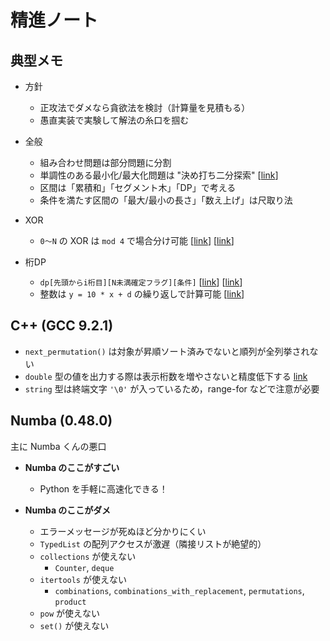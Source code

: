 # 精進ノート

## 典型メモ

- 方針
  - 正攻法でダメなら貪欲法を検討（計算量を見積もる）
  - 愚直実装で実験して解法の糸口を掴む

- 全般
  - 組み合わせ問題は部分問題に分割
  - 単調性のある最小化/最大化問題は "決め打ち二分探索" [[link](https://betrue12.hateblo.jp/entry/2019/05/11/013403)]
  - 区間は「累積和」「セグメント木」「DP」で考える
  - 条件を満たす区間の「最大/最小の長さ」「数え上げ」は尺取り法

- XOR
  - `0〜N` の XOR は `mod 4` で場合分け可能 [[link](https://www.hamayanhamayan.com/entry/2017/05/20/145021)] [[link](http://kyopro.hateblo.jp/entry/2019/05/22/054412)]

- 桁DP
  - `dp[先頭からi桁目][N未満確定フラグ][条件]` [[link](https://torus711.hatenablog.com/entry/20150423/1429794075)] [[link](https://www.hamayanhamayan.com/entry/2017/04/23/212728)]
  - 整数は `y = 10 * x + d` の繰り返しで計算可能 [[link](https://drken1215.hatenablog.com/entry/2020/04/23/194600)]

## C++ (GCC 9.2.1)

- `next_permutation()` は対象が昇順ソート済みでないと順列が全列挙されない
- `double` 型の値を出力する際は表示桁数を増やさないと精度低下する [link](https://atcoder.jp/contests/apg4b/tasks/APG4b_y)
- `string` 型は終端文字 `'\0'` が入っているため，range-for などで注意が必要

## Numba (0.48.0)

主に Numba くんの悪口

- **Numba のここがすごい**
  - Python を手軽に高速化できる！

- **Numba のここがダメ**
  - エラーメッセージが死ぬほど分かりにくい
  - `TypedList` の配列アクセスが激遅（隣接リストが絶望的）
  - `collections` が使えない
    - `Counter`, `deque`
  - `itertools` が使えない
    - `combinations`, `combinations_with_replacement`, `permutations`, `product`
  - `pow` が使えない
  - `set()` が使えない
